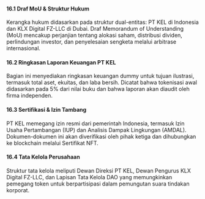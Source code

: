 #### 16.1 Draf MoU & Struktur Hukum
Kerangka hukum didasarkan pada struktur dual-entitas: PT KEL di Indonesia dan KLX Digital FZ-LLC di Dubai. Draf Memorandum of Understanding (MoU) mencakup perjanjian tentang alokasi saham, distribusi dividen, perlindungan investor, dan penyelesaian sengketa melalui arbitrase internasional.

#### 16.2 Ringkasan Laporan Keuangan PT KEL
Bagian ini menyediakan ringkasan keuangan dummy untuk tujuan ilustrasi, termasuk total aset, ekuitas, dan laba bersih. Dicatat bahwa tokenisasi awal didasarkan pada 5% dari nilai buku dan bahwa laporan akan diaudit oleh firma independen.

#### 16.3 Sertifikasi & Izin Tambang
PT KEL memegang izin resmi dari pemerintah Indonesia, termasuk Izin Usaha Pertambangan (IUP) dan Analisis Dampak Lingkungan (AMDAL). Dokumen-dokumen ini akan diverifikasi oleh pihak ketiga dan dihubungkan ke blockchain melalui Sertifikat NFT.

#### 16.4 Tata Kelola Perusahaan
Struktur tata kelola meliputi Dewan Direksi PT KEL, Dewan Pengurus KLX Digital FZ-LLC, dan Lapisan Tata Kelola DAO yang memungkinkan pemegang token untuk berpartisipasi dalam pemungutan suara tindakan korporat.